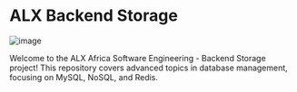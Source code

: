 # ALX Backend Storage

![image](https://github.com/mrnazu/alx-backend-storage/assets/108541991/4bc02244-89ad-40dc-a509-465c160cc2f9)

Welcome to the ALX Africa Software Engineering - Backend Storage project! This repository covers advanced topics in database management, focusing on MySQL, NoSQL, and Redis.
